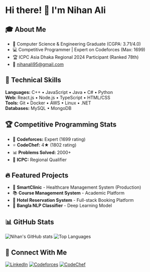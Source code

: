 # Hi there! 👋 I'm Nihan Ali

## 🎓 About Me
- 🎯 Computer Science & Engineering Graduate (CGPA: 3.71/4.0)
- 💻 Competitive Programmer | Expert on Codeforces (Max: 1699)
- 🏆 ICPC Asia Dhaka Regional 2024 Participant (Ranked 78th)
- 📧 nihanali95@gmail.com

## 🚀 Technical Skills
**Languages:** C++ • JavaScript • Java • C# • Python  
**Web:** React.js • Node.js • TypeScript • HTML/CSS  
**Tools:** Git • Docker • AWS • Linux • .NET  
**Databases:** MySQL • MongoDB

## 🏆 Competitive Programming Stats
- 🔴 **Codeforces:** Expert (1699 rating) 
- ⭐ **CodeChef:** 4★ (1802 rating)
- 📊 **Problems Solved:** 2000+
- 🎯 **ICPC:** Regional Qualifier

## 🔥 Featured Projects
- 🏥 **SmartClinic** - Healthcare Management System (Production)
- 📚 **Course Management System** - Academic Platform
- 🏨 **Hotel Reservation System** - Full-stack Booking Platform
- 🤖 **Bangla NLP Classifier** - Deep Learning Model

## 📊 GitHub Stats
![Nihan's GitHub stats](https://github-readme-stats.vercel.app/api?username=Nihan-ali&show_icons=true&theme=radical)
![Top Languages](https://github-readme-stats.vercel.app/api/top-langs/?username=Nihan-ali&layout=compact&theme=radical)

## 🎯 Connect With Me
[![LinkedIn](https://img.shields.io/badge/LinkedIn-0077B5?style=for-the-badge&logo=linkedin&logoColor=white)](https://linkedin.com/in/nihan-ali)
[![Codeforces](https://img.shields.io/badge/Codeforces-1F8ACB?style=for-the-badge&logo=codeforces&logoColor=white)](https://codeforces.com/profile/Nihan)
[![CodeChef](https://img.shields.io/badge/CodeChef-5B4638?style=for-the-badge&logo=codechef&logoColor=white)](https://codechef.com/users/nihan)
